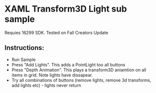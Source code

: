 # XAML Transform3D Light sub sample

Requies 16299 SDK.
Tested on Fall Creators Update

## Instructions:

- Run Sample
- Press "Add Lights". This adds a PointLight too all buttons
- Press "Depth Animation". This plays a transform3D aniamtion on all items in grid. Note lights have dissapear.
- Try all combinations of buttons (remove lights, remove 3d transforms, add lights etc) - lights never return